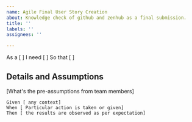 ```yaml
---
name: Agile Final User Story Creation
about: Knowledge check of github and zenhub as a final submission.
title: ''
labels: ''
assignees: ''

---
```


As a [ ]
I need [ ]
So that [ ]
## Details and Assumptions
[What's the pre-assumptions from team members]

```gherkin
Given [ any context]
When [ Particular action is taken or given]
Then [ the results are observed as per expectation]
